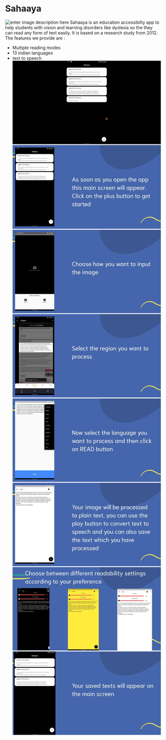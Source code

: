 
# Sahaaya
![enter image description here](Manual.jpg)
Sahaaya is an education accessibilty app to help students with vision and learning disorders like dyslexia so the they can read any form of text easily. It is based on a research study from 2012. The features we provide are :

  - Multiple reading modes
  - 13 indian languages
  - text to speech 
![video](pics/video.gif)
![enter image description here](pics/1.jpg)
![enter image description here](pics/2.jpg)
![enter image description here](pics/3.jpg)
![enter image description here](pics/4.jpg)
![enter image description here](pics/5.jpg)
![enter image description here](pics/6.jpg)
![enter image description here](pics/7.jpg)
